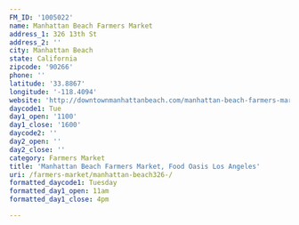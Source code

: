 ```yaml
---
FM_ID: '1005022'
name: Manhattan Beach Farmers Market
address_1: 326 13th St
address_2: ''
city: Manhattan Beach
state: California
zipcode: '90266'
phone: ''
latitude: '33.8867'
longitude: '-118.4094'
website: 'http://downtownmanhattanbeach.com/manhattan-beach-farmers-market/'
daycode1: Tue
day1_open: '1100'
day1_close: '1600'
daycode2: ''
day2_open: ''
day2_close: ''
category: Farmers Market
title: 'Manhattan Beach Farmers Market, Food Oasis Los Angeles'
uri: /farmers-market/manhattan-beach326-/
formatted_daycode1: Tuesday
formatted_day1_open: 11am
formatted_day1_close: 4pm

---
```

